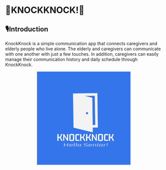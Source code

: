 # 🚪KNOCKKNOCK!🚪


## 🎙️Introduction
KnockKnock is a simple communication app that connects caregivers and elderly people who live alone. The elderly and caregivers can communicate with one another with just a few touches. In addition, caregivers can easily manage their communication history and daily schedule through KnockKnock.

<p align="center">
  <img src="assets/images/KNOCKKNOCK!.png" alt="KNOCKKNOCK! LOGO" width="300px">
</p>
